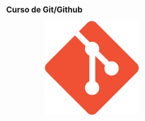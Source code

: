 ##  <center>  Curso de Git/Github </center> 
<p align="right">

<img src="src/git.png" width="250"/>

<p align="right"></p>
